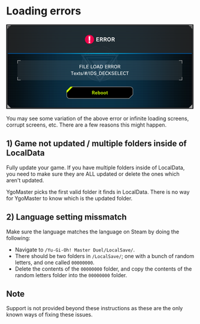 # Loading errors

![Alt text](Pics/LoadError.png)

You may see some variation of the above error or infinite loading screens, corrupt screens, etc. There are a few reasons this might happen.

## 1) Game not updated / multiple folders inside of LocalData

Fully update your game. If you have multiple folders inside of LocalData, you need to make sure they are ALL updated or delete the ones which aren't updated.

YgoMaster picks the first valid folder it finds in LocalData. There is no way for YgoMaster to know which is the updated folder.

## 2) Language setting missmatch

Make sure the language matches the language on Steam by doing the following:

- Navigate to `/Yu-Gi-Oh! Master Duel/LocalSave/`.
- There should be two folders in `/LocalSave/`; one with a bunch of random letters, and one called `00000000`.
- Delete the contents of the `00000000` folder, and copy the contents of the random letters folder into the `00000000` folder.

## Note

Support is not provided beyond these instructions as these are the only known ways of fixing these issues.